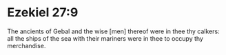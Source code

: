 # Ezekiel 27:9

The ancients of Gebal and the wise [men] thereof were in thee thy calkers: all the ships of the sea with their mariners were in thee to occupy thy merchandise.